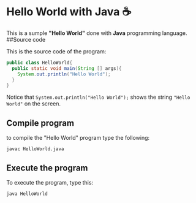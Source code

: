 # Hello World with Java :coffee:
This is a sumple **"Hello World"** done with **Java** programming language.
##Source code

This is the source code of the program:
```java
public class HelloWorld{
  public static void main(String [] args){
    System.out.println("Hello World");
  }
}
```
Notice that `System.out.println("Hello World");`
shows the string `"Hello World"` on the screen.

## Compile program

to compile the "Hello World" program type the following:

```console
javac HelloWorld.java
```

## Execute the program 

To execute the program, type this:

```console
java HelloWorld
```
